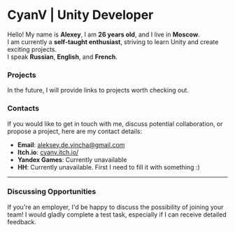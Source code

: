 # CyanV | Unity Developer

Hello! My name is **Alexey**, I am **26 years old**, and I live in **Moscow**.  
I am currently a **self-taught enthusiast**, striving to learn Unity and create exciting projects.  
I speak **Russian**, **English**, and **French**.

### Projects

In the future, I will provide links to projects worth checking out.

### Contacts

If you would like to get in touch with me, discuss potential collaboration, or propose a project, here are my contact details:

- **Email**: [aleksey.de.vincha@gmail.com](mailto:aleksey.de.vincha@gmail.com)
- **Itch.io**: [cyanv.itch.io/](https://cyanv.itch.io/)
- **Yandex Games**: Currently unavailable
- **HH**: Currently unavailable. First I need to fill it with something :)

---

### Discussing Opportunities

If you're an employer, I'd be happy to discuss the possibility of joining your team! I would gladly complete a test task, especially if I can receive detailed feedback.
